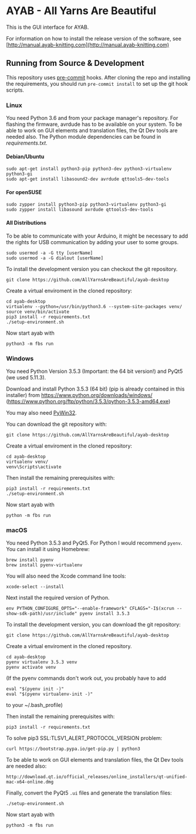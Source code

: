 # AYAB - All Yarns Are Beautiful

This is the GUI interface for AYAB.

For information on how to install the release version of the software, see
[http://manual.ayab-knitting.com](http://manual.ayab-knitting.com)

## Running from Source & Development

This repository uses [pre-commit](https://pre-commit.com/) hooks.
After cloning the repo and installing the requirements, you should run
`pre-commit install` to set up the git hook scripts.

### Linux

You need Python 3.6 and from your package manager's repository.
For flashing the firmware, avrdude has to be available on your system.
To be able to work on GUI elements and translation files, the Qt Dev tools are
needed also.
The Python module dependencies can be found in *requirements.txt*.

#### Debian/Ubuntu

    sudo apt-get install python3-pip python3-dev python3-virtualenv python3-gi
    sudo apt-get install libasound2-dev avrdude qttools5-dev-tools

#### For openSUSE

    sudo zypper install python3-pip python3-virtualenv python3-gi
    sudo zypper install libasound avrdude qttools5-dev-tools

#### All Distributions

To be able to communicate with your Arduino, it might be necessary to add the
rights for USB communication by adding your user to some groups.

    sudo usermod -a -G tty [userName]
    sudo usermod -a -G dialout [userName]

To install the development version you can checkout the git repository.

    git clone https://github.com/AllYarnsAreBeautiful/ayab-desktop

Create a virtual enviroment in the cloned repository:

    cd ayab-desktop
    virtualenv --python=/usr/bin/python3.6 --system-site-packages venv/
    source venv/bin/activate
    pip3 install -r requirements.txt
    ./setup-environment.sh

Now start ayab with

    python3 -m fbs run

### Windows

You need Python Version 3.5.3 (Important: the 64 bit version!) and PyQt5 (we used 5.11.3).

Download and install Python 3.5.3 (64 bit) (pip is already contained in this installer) from
    https://www.python.org/downloads/windows/ (https://www.python.org/ftp/python/3.5.3/python-3.5.3-amd64.exe)

You may also need [PyWin32](https://sourceforge.net/projects/pywin32/files/pywin32/).

You can download the git repository with:

    git clone https://github.com/AllYarnsAreBeautiful/ayab-desktop

Create a virtual enviroment in the cloned repository:

    cd ayab-desktop
    virtualenv venv/
    venv\Scripts\activate

Then install the remaining prerequisites with:

    pip3 install -r requirements.txt
    ./setup-environment.sh

Now start ayab with

    python -m fbs run

### macOS

You need Python 3.5.3 and PyQt5.  For Python I would recommend `pyenv`.
You can install it using Homebrew:

    brew install pyenv
    brew install pyenv-virtualenv

You will also need the Xcode command line tools:

    xcode-select --install

Next install the required version of Python.

    env PYTHON_CONFIGURE_OPTS="--enable-framework" CFLAGS="-I$(xcrun --show-sdk-path)/usr/include" pyenv install 3.5.3

To install the development version, you can download the git repository:

    git clone https://github.com/AllYarnsAreBeautiful/ayab-desktop

Create a virtual enviroment in the cloned repository.

    cd ayab-desktop
    pyenv virtualenv 3.5.3 venv
    pyenv activate venv

(If the pyenv commands don't work out, you probably have to add

    eval "$(pyenv init -)"
    eval "$(pyenv virtualenv-init -)"

to your ~/.bash_profile)

Then install the remaining prerequisites with:

    pip3 install -r requirements.txt

To solve pip3 SSL:TLSV1_ALERT_PROTOCOL_VERSION problem:

    curl https://bootstrap.pypa.io/get-pip.py | python3

To be able to work on GUI elements and translation files, the Qt Dev tools are needed also:

    http://download.qt.io/official_releases/online_installers/qt-unified-mac-x64-online.dmg

Finally, convert the PyQt5 `.ui` files and generate the translation files:

    ./setup-environment.sh

Now start ayab with

    python3 -m fbs run
